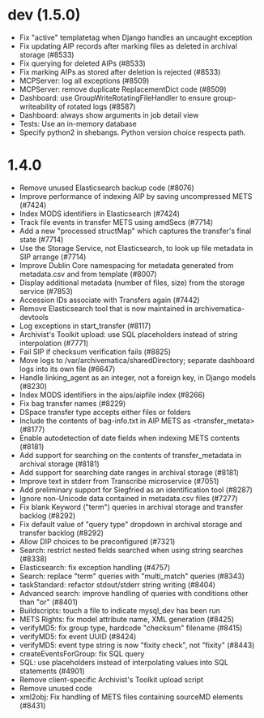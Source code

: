 dev (1.5.0)
===========

* Fix "active" templatetag when Django handles an uncaught exception
* Fix updating AIP records after marking files as deleted in archival storage (#8533)
* Fix querying for deleted AIPs (#8533)
* Fix marking AIPs as stored after deletion is rejected (#8533)
* MCPServer: log all exceptions (#8509)
* MCPServer: remove duplicate ReplacementDict code (#8509)
* Dashboard: use GroupWriteRotatingFileHandler to ensure group-writeability of rotated logs (#8587)
* Dashboard: always show arguments in job detail view
* Tests: Use an in-memory database
* Specify python2 in shebangs.  Python version choice respects path.

1.4.0
=====

* Remove unused Elasticsearch backup code (#8076)
* Improve performance of indexing AIP by saving uncompressed METS (#7424)
* Index MODS identifiers in Elasticsearch (#7424)
* Track file events in transfer METS using amdSecs (#7714)
* Add a new "processed structMap" which captures the transfer's final state (#7714)
* Use the Storage Service, not Elasticsearch, to look up file metadata in SIP arrange (#7714)
* Improve Dublin Core namespacing for metadata generated from metadata.csv and from template (#8007)
* Display additional metadata (number of files, size) from the storage service (#7853)
* Accession IDs associate with Transfers again (#7442)
* Remove Elasticsearch tool that is now maintained in archivematica-devtools
* Log exceptions in start_transfer (#8117)
* Archivist's Toolkit upload: use SQL placeholders instead of string interpolation (#7771)
* Fail SIP if checksum verification fails (#8825)
* Move logs to /var/archivematica/sharedDirectory; separate dashboard logs into its own file (#6647)
* Handle linking_agent as an integer, not a foreign key, in Django models (#8230)
* Index MODS identifiers in the aips/aipfile index (#8266)
* Fix bag transfer names (#8229)
* DSpace transfer type accepts either files or folders
* Include the contents of bag-info.txt in AIP METS as <transfer_metata> (#8177)
* Enable autodetection of date fields when indexing METS contents (#8181)
* Add support for searching on the contents of transfer_metadata in archival storage (#8181)
* Add support for searching date ranges in archival storage (#8181)
* Improve text in stderr from Transcribe microservice (#7051)
* Add preliminary support for Siegfried as an identification tool (#8287)
* Ignore non-Unicode data contained in metadata.csv files (#7277)
* Fix blank Keyword ("term") queries in archival storage and transfer backlog (#8292)
* Fix default value of "query type" dropdown in archival storage and transfer backlog (#8292)
* Allow DIP choices to be preconfigured (#7321)
* Search: restrict nested fields searched when using string searches (#8338)
* Elasticsearch: fix exception handling (#4757)
* Search: replace "term" queries with "multi_match" queries (#8343)
* taskStandard: refactor stdout/stderr string writing (#8404)
* Advanced search: improve handling of queries with conditions other than "or" (#8401)
* Buildscripts: touch a file to indicate mysql_dev has been run
* METS Rights: fix model attribute name, XML generation (#8425)
* verifyMD5: fix group type, hardcode "checksum" filename (#8415)
* verifyMD5: fix event UUID (#8424)
* verifyMD5: event type string is now "fixity check", not "fixity" (#8443)
* createEventsForGroup: fix SQL query
* SQL: use placeholders instead of interpolating values into SQL statements (#4901)
* Remove client-specific Archivist's Toolkit upload script
* Remove unused code
* xml2obj: Fix handling of METS files containing sourceMD elements (#8431)
